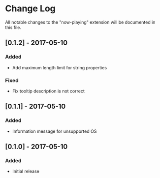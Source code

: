 # Change Log
All notable changes to the "now-playing" extension will be documented in this file.

## [0.1.2] - 2017-05-10
### Added
- Add maximum length limit for string properties

### Fixed
- Fix tooltip description is not correct

## [0.1.1] - 2017-05-10
### Added
- Information message for unsupported OS


## [0.1.0] - 2017-05-10
### Added
- Initial release
